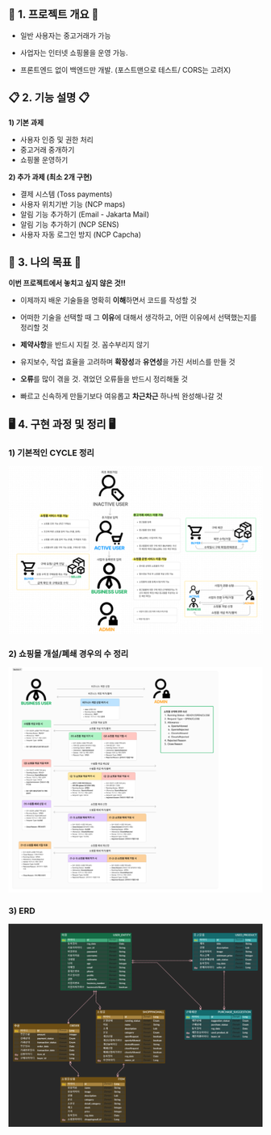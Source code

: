 ## 🌟 1. 프로젝트 개요 🌟
- 일반 사용자는 중고거래가 가능

- 사업자는 인터넷 쇼핑몰을 운영 가능.

- 프론트엔드 없이 백엔드만 개발. (포스트맨으로 테스트/ CORS는 고려X)



## 📋 2. 기능 설명 📋
**1) 기본 과제**
- 사용자 인증 및 권한 처리
- 중고거래 중개하기
- 쇼핑몰 운영하기


**2) 추가 과제 (최소 2개 구현)**
- 결제 시스템 (Toss payments)
- 사용자 위치기반 기능 (NCP maps)
- 알림 기능 추가하기 (Email - Jakarta Mail)
- 알림 기능 추가하기 (NCP SENS)
- 사용자 자동 로그인 방지 (NCP Capcha)


## 🚩 3. 나의 목표 🚩
**이번 프로젝트에서 놓치고 싶지 않은 것!!**

- 이제까지 배운 기술들을 명확히 **이해**하면서 코드를 작성할 것

- 어떠한 기술을 선택할 때 그 **이유**에 대해서 생각하고, 어떤 이유에서 선택했는지를 정리할 것

- **제약사항**을 반드시 지킬 것. 꼼수부리지 않기

- 유지보수, 작업 효율을 고려하며 **확장성**과 **유연성**을 가진 서비스를 만들 것

- **오류**를 많이 겪을 것. 겪었던 오류들을 반드시 정리해둘 것

- 빠르고 신속하게 만들기보다 여유롭고 **차근차근** 하나씩 완성해나갈 것

## 🖥️ 4. 구현 과정 및 정리 🖥️
### 1) 기본적인 CYCLE 정리
![img.png](lifecycle.png)

### 2) 쇼핑몰 개설/폐쇄 경우의 수 정리
![running_status.png](running_status.png)

### 3) ERD
![img_1.png](erd.png)